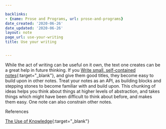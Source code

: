 ```yaml
---

backlinks:
- {name: Prose and Programs, url: prose-and-programs}
date_created: '2020-06-26'
date_updated: '2020-06-26'
layout: note
page_url: use-your-writing
title: Use your writing


---
```




While the act of writing can be useful on it own, the text one creates can be a great help in future thinking. If you [Write small, self-contained notes](write-small-self-contained-notes){:target="_blank"}, and give them good titles, they become easy to build upon in other notes. Treat your notes as an API, as building blocks and stepping stones to become familiar with and build upon. This chunking of ideas helps you think about things at higher levels of abstraction, and takes things which might have been difficult to think about before, and makes them easy. One note can also constrain other notes.

References

[The Use of Knowledge](the-use-of-knowledge){:target="_blank"}



